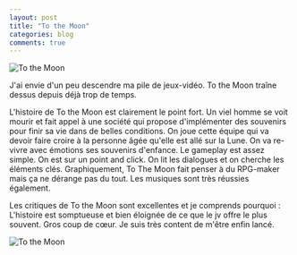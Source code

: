 ```yaml
---
layout: post
title: "To the Moon"
categories: blog
comments: true
---
```


![To the Moon](https://github.com/homeostasie/bouquins/raw/master/_pics/jv/tothemoon/tothemoon-1.jpg)

J'ai envie d'un peu descendre ma pile de jeux-vidéo. To the Moon traîne dessus depuis déjà trop de temps. 

L'histoire de To the Moon est clairement le point fort. Un viel homme se voit mourir et fait appel à une société qui propose d'implémenter des souvenirs pour finir sa vie dans de belles conditions. On joue cette équipe qui va devoir faire croire à la personne âgée qu'elle est allé sur la Lune. On va re-vivre avec émotions ses souvenirs d'enfance. Le gameplay est assez simple. On est sur un point and click. On lit les dialogues et on cherche les éléments clés. Graphiquement, To The Moon fait penser à du RPG-maker mais ça ne dérange pas du tout. Les musiques sont très réussies également.

Les critiques de To the Moon sont excellentes et je comprends pourquoi : L'histoire est somptueuse et bien éloignée de ce que le jv offre le plus souvent. Gros coup de cœur. Je suis très content de m'être enfin lancé. 

![To the Moon](https://github.com/homeostasie/bouquins/raw/master/_pics/jv/tothemoon/tothemoon.jpg)
